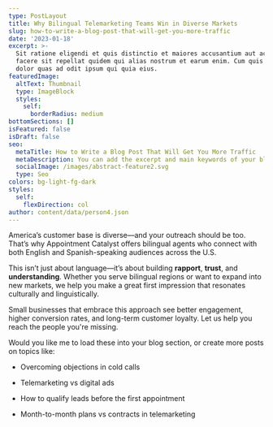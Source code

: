 ```yaml
---
type: PostLayout
title: Why Bilingual Telemarketing Teams Win in Diverse Markets
slug: how-to-write-a-blog-post-that-will-get-you-more-traffic
date: '2023-01-18'
excerpt: >-
  Sit ratione eligendi et quis distinctio et maiores accusantium aut accusamus
  facere sit repellat quidem qui alias nostrum et earum enim. Cum quis sint eos
  dolor quas ad odit ipsum qui quia eius.
featuredImage:
  altText: Thumbnail
  type: ImageBlock
  styles:
    self:
      borderRadius: medium
bottomSections: []
isFeatured: false
isDraft: false
seo:
  metaTitle: How to Write a Blog Post That Will Get You More Traffic
  metaDescription: You can add the excerpt and main keywords of your blog post here.
  socialImage: /images/abstract-feature2.svg
  type: Seo
colors: bg-light-fg-dark
styles:
  self:
    flexDirection: col
author: content/data/person4.json
---
```

America’s customer base is diverse—and your outreach should be too. That’s why Appointment Catalyst offers bilingual agents who connect with both English and Spanish-speaking audiences across the U.S.

This isn’t just about language—it’s about building **rapport**, **trust**, and **understanding**. Whether you serve bilingual regions or want to expand into new markets, we help you make a great first impression that resonates culturally and linguistically.

Small businesses that embrace this approach see better engagement, higher conversion rates, and long-term customer loyalty. Let us help you reach the people you're missing.



Would you like me to load these into your blog section, or create more posts on topics like:

*   Overcoming objections in cold calls

*   Telemarketing vs digital ads

*   How to qualify leads before the first appointment

*   Month-to-month plans vs contracts in telemarketing

